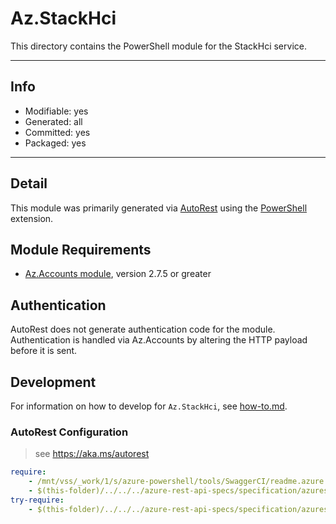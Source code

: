 <!-- region Generated -->
# Az.StackHci
This directory contains the PowerShell module for the StackHci service.

---
## Info
- Modifiable: yes
- Generated: all
- Committed: yes
- Packaged: yes

---
## Detail
This module was primarily generated via [AutoRest](https://github.com/Azure/autorest) using the [PowerShell](https://github.com/Azure/autorest.powershell) extension.

## Module Requirements
- [Az.Accounts module](https://www.powershellgallery.com/packages/Az.Accounts/), version 2.7.5 or greater

## Authentication
AutoRest does not generate authentication code for the module. Authentication is handled via Az.Accounts by altering the HTTP payload before it is sent.

## Development
For information on how to develop for `Az.StackHci`, see [how-to.md](how-to.md).
<!-- endregion -->

 ### AutoRest Configuration
> see https://aka.ms/autorest

``` yaml
require:
    - /mnt/vss/_work/1/s/azure-powershell/tools/SwaggerCI/readme.azure.noprofile.md
    - $(this-folder)/../../../azure-rest-api-specs/specification/azurestackhci/resource-manager/readme.md
try-require:
    - $(this-folder)/../../../azure-rest-api-specs/specification/azurestackhci/resource-manager/readme.powershell.md
```
